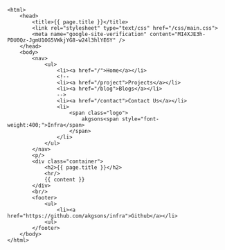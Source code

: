<!DOCTYPE html>
	<html>
		<head>
			<title>{{ page.title }}</title>
			<link rel="stylesheet" type="text/css" href="/css/main.css">
			<meta name="google-site-verification" content="MI4XJE3h-PDU0Qz-JgmU1OG5VWkjYG8-w24l3hlYE6Y" />
		</head>
		<body>
			<nav>
	    		<ul>					
	        		<li><a href="/">Home</a></li>
					<!--
					<li><a href="/project">Projects</a></li>
					<li><a href="/blog">Blogs</a></li>
					-->	
		        	<li><a href="/contact">Contact Us</a></li>
					<li>
						<span class="logo">
							akgsons<span style="font-weight:400;">Infra</span>
						</span>
					</li>					
	    		</ul>
			</nav>
			<p/>
			<div class="container">		
				<h2>{{ page.title }}</h2>	
				<hr/>											
				{{ content }}						
			</div>
			<br/>
			<footer>
				<ul>
					<li><a href="https://github.com/akgsons/infra">Github</a></li>
				<ul>
			</footer>
		</body>
	</html>
